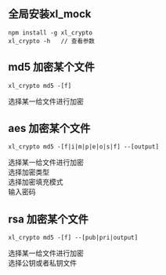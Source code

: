 ##  全局安装xl_mock
```
npm install -g xl_crypto
xl_crypto -h   // 查看参数
```

##  md5 加密某个文件
```
xl_crypto md5 -[f]
```
选择某一给文件进行加密

##  aes 加密某个文件
```
xl_crypto md5 -[f|i|m|p|e|o|s|f] --[output]
```
选择某一给文件进行加密  
选择加密类型    
选择加密填充模式  
输入密码  

##  rsa 加密某个文件
```
xl_crypto md5 -[f] --[pub|pri|output]
```
选择某一给文件进行加密  
选择公钥或者私钥文件  






